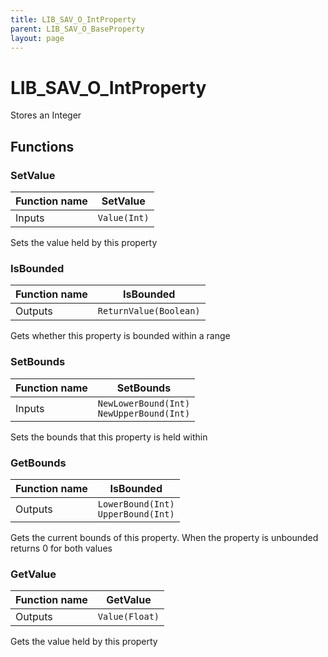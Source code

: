 ```yaml
---
title: LIB_SAV_O_IntProperty
parent: LIB_SAV_O_BaseProperty
layout: page
---
```


# LIB_SAV_O_IntProperty

Stores an Integer

## Functions

### SetValue

| Function name | SetValue |
| --- | --- |
| Inputs | `Value(Int)` |

Sets the value held by this property

### IsBounded

| Function name | IsBounded |
| --- | --- |
| Outputs | `ReturnValue(Boolean)` |

Gets whether this property is bounded within a range

### SetBounds

| Function name | SetBounds |
| --- | --- |
| Inputs | `NewLowerBound(Int)`</br>`NewUpperBound(Int)` |

Sets the bounds that this property is held within

### GetBounds

| Function name | IsBounded |
| --- | --- |
| Outputs | `LowerBound(Int)`</br>`UpperBound(Int)` |

Gets the current bounds of this property. When the property is unbounded returns 0 for both values

### GetValue

| Function name | GetValue |
| --- | --- |
| Outputs | `Value(Float)` |

Gets the value held by this property
